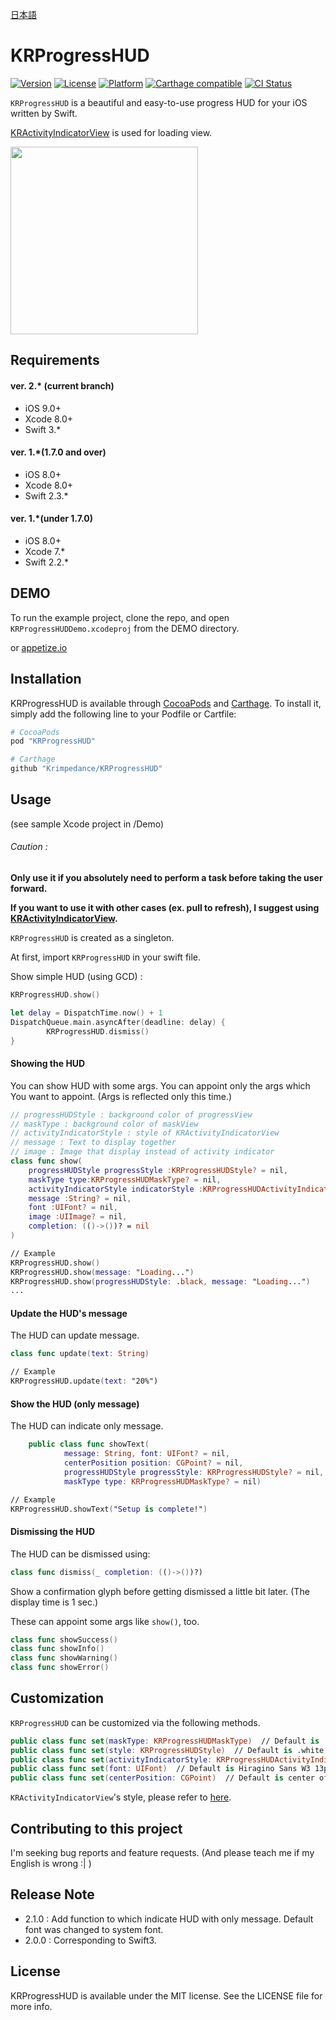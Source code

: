 [日本語](./README_Ja.md)

# KRProgressHUD

[![Version](https://img.shields.io/cocoapods/v/KRProgressHUD.svg?style=flat)](http://cocoapods.org/pods/KRProgressHUD)
[![License](https://img.shields.io/cocoapods/l/KRProgressHUD.svg?style=flat)](http://cocoapods.org/pods/KRProgressHUD)
[![Platform](https://img.shields.io/cocoapods/p/KRProgressHUD.svg?style=flat)](http://cocoapods.org/pods/KRProgressHUD)
[![Carthage compatible](https://img.shields.io/badge/Carthage-compatible-4BC51D.svg?style=flat)](https://github.com/Carthage/Carthage)
[![CI Status](http://img.shields.io/travis/krimpedance/KRProgressHUD.svg?style=flat)](https://travis-ci.org/krimpedance/KRProgressHUD)

`KRProgressHUD` is a beautiful and easy-to-use progress HUD for your iOS written by Swift.

[KRActivityIndicatorView](https://github.com/krimpedance/KRActivityIndicator) is used for loading view.

<img src="./Images/styles.png" height=300>

## Requirements
#### ver. 2.\* (current branch)
- iOS 9.0+
- Xcode 8.0+
- Swift 3.\*

#### ver. 1.\*(1.7.0 and over)
- iOS 8.0+
- Xcode 8.0+
- Swift 2.3.\*

#### ver. 1.\*(under 1.7.0)
- iOS 8.0+
- Xcode 7.\*
- Swift 2.2.\*

## DEMO
To run the example project, clone the repo, and open `KRProgressHUDDemo.xcodeproj` from the DEMO directory.

or [appetize.io](https://appetize.io/app/nw022juw0znkf1n5u6ynga5ntm)

## Installation
KRProgressHUD is available through [CocoaPods](http://cocoapods.org) and [Carthage](https://github.com/Carthage/Carthage).
To install it, simply add the following line to your Podfile or Cartfile:

```ruby
# CocoaPods
pod "KRProgressHUD"
```

```ruby
# Carthage
github "Krimpedance/KRProgressHUD"
```

## Usage
(see sample Xcode project in /Demo)

###### Caution :
**Only use it if you absolutely need to perform a task before taking the user forward.**

**If you want to use it with other cases (ex. pull to refresh), I suggest using [KRActivityIndicatorView](https://github.com/krimpedance/KRActivityIndicator).**



`KRProgressHUD` is created as a singleton.

At first, import `KRProgressHUD` in your swift file.


Show simple HUD (using GCD) :
```Swift
KRProgressHUD.show()

let delay = DispatchTime.now() + 1
DispatchQueue.main.asyncAfter(deadline: delay) {
		KRProgressHUD.dismiss()
}
```

#### Showing the HUD
You can show HUD with some args.
You can appoint only the args which You want to appoint.
(Args is reflected only this time.)
```Swift
// progressHUDStyle : background color of progressView
// maskType : background color of maskView
// activityIndicatorStyle : style of KRActivityIndicatorView
// message : Text to display together
// image : Image that display instead of activity indicator
class func show(
    progressHUDStyle progressStyle :KRProgressHUDStyle? = nil,
    maskType type:KRProgressHUDMaskType? = nil,
    activityIndicatorStyle indicatorStyle :KRProgressHUDActivityIndicatorStyle? = nil,
    message :String? = nil,
    font :UIFont? = nil,
    image :UIImage? = nil,
    completion: (()->())? = nil
)

// Example
KRProgressHUD.show()
KRProgressHUD.show(message: "Loading...")
KRProgressHUD.show(progressHUDStyle: .black, message: "Loading...")
...
```

#### Update the HUD's message
The HUD can update message.
```Swift
class func update(text: String)

// Example
KRProgressHUD.update(text: "20%")
```

#### Show the HUD (only message)
The HUD can indicate only message.
```Swift
	public class func showText(
            message: String, font: UIFont? = nil,
            centerPosition position: CGPoint? = nil,
            progressHUDStyle progressStyle: KRProgressHUDStyle? = nil,
            maskType type: KRProgressHUDMaskType? = nil)

// Example
KRProgressHUD.showText("Setup is complete!")
```

#### Dismissing the HUD
The HUD can be dismissed using:
```Swift
class func dismiss(_ completion: (()->())?)
```
Show a confirmation glyph before getting dismissed a little bit later.
(The display time is 1 sec.)

These can appoint some args like `show()`, too.

```Swift
class func showSuccess()
class func showInfo()
class func showWarning()
class func showError()
```

## Customization
`KRProgressHUD` can be customized via the following methods.
```Swift
public class func set(maskType: KRProgressHUDMaskType)  // Default is .black
public class func set(style: KRProgressHUDStyle)  // Default is .white
public class func set(activityIndicatorStyle: KRProgressHUDActivityIndicatorStyle)  // Default is .black
public class func set(font: UIFont)  // Default is Hiragino Sans W3 13px (When it can't be used, system font 13px)
public class func set(centerPosition: CGPoint)  // Default is center of device screen.
```
`KRActivityIndicatorView`'s style, please refer to [here](https://github.com/krimpedance/KRActivityIndicator/blob/master/README.md).

## Contributing to this project
I'm seeking bug reports and feature requests.
(And please teach me if my English is wrong :| )

## Release Note
- 2.1.0 : Add function to which indicate HUD with only message.
          Default font was changed to system font.
- 2.0.0 : Corresponding to Swift3.

## License
KRProgressHUD is available under the MIT license. See the LICENSE file for more info.

